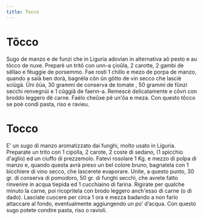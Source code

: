 ```yaml
---
title: Tocco
---
```

# Tõcco

Sugo de manzo e de funzi che in Liguria adovian in alternativa aô pesto e au tõcco de nuxe. Preparè un tritô con unn-a çioûla, 2 carotte, 2 gambi de sêllao e fêuggie de porsemmo. 
Fae rostì 1 chillo e mezo de porpa de manzo, quando a saià ben dorà, bagnëla côn ün gôtto de vin secco che lasciè sciügà. Ünì ôüa, 30 grammi de conserva de tomate , 50 grammi de fûnzi secchi renvegnüi e 1 cûggiâ de faenn-a.
Remescè delicatamente e côvrì con broddo leggero dë carne. Faèlo cheûxe pë un'ôa e meza.
Con questo tôcco se poè condì pasta, riso e ravieu.

# Tocco

E' un sugo di manzo aromatizzato dai funghi, molto usato in Liguria. Preparate un trito con 1 cipolla, 2 carote, 2 coste di sedano, (1 spicchio d'aglio) ed un ciuffo di prezzemolo. Fatevi rosolare 1 Kg. e mezzo di polpa di manzo e, quando questa avrà preso un bel colore bruno, bagnatela con 1 bicchiere di vino secco, che lascerete evaporare. 
Unite, a questo punto, 30 gr. di conserva di pomodoro, 50 gr. di funghi secchi, che avrete fatto rinvenire in acqua tiepida ed 1 cucchiaino di farina. 
Rigirate per qualche minuto la carne, poi ricopritela con brodo leggero anch'esso di carne (o di dado). Lasciate cuocere per circa 1 ora e mezza badando a non farlo attaccare al fondo, eventualmente aggiungendo un po’ d’acqua.
Con questo sugo potete condire pasta, riso o ravioli.
